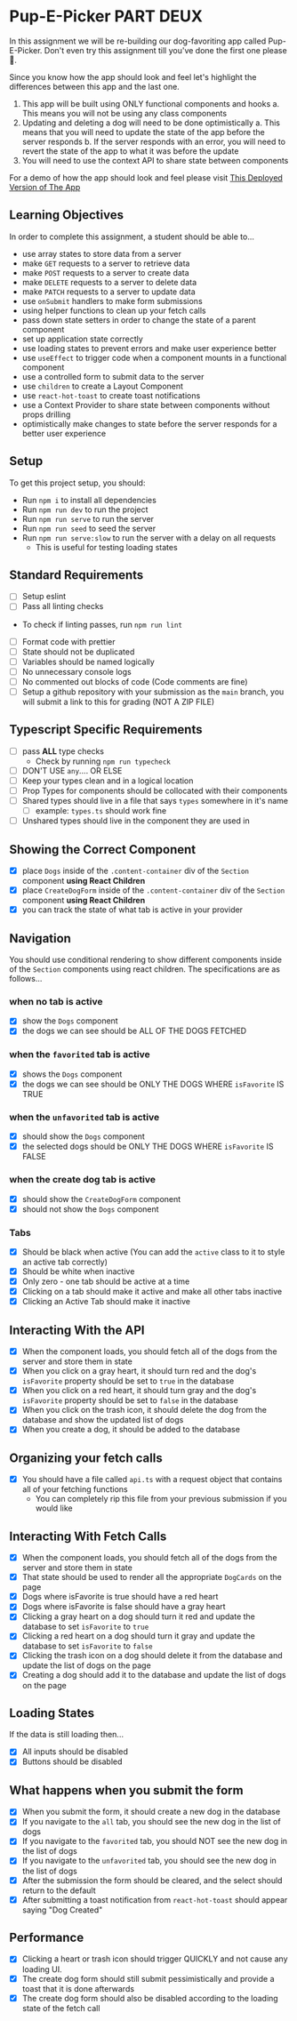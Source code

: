 # Pup-E-Picker PART DEUX

In this assignment we will be re-building our dog-favoriting app called Pup- E-Picker. Don't even try this assignment till you've done the first one please 🙏.

Since you know how the app should look and feel let's highlight the differences between this app and the last one.

1. This app will be built using ONLY functional components and hooks
   a. This means you will not be using any class components
2. Updating and deleting a dog will need to be done optimistically
   a. This means that you will need to update the state of the app before the server responds
   b. If the server responds with an error, you will need to revert the state of the app to what it was before the update
3. You will need to use the context API to share state between components

For a demo of how the app should look and feel please visit [This Deployed Version of The App](https://optimitistic-pup-e-picker-deployed-bsa263act-devslopes1.vercel.app/functional)

## Learning Objectives

In order to complete this assignment, a student should be able to...

- use array states to store data from a server
- make `GET` requests to a server to retrieve data
- make `POST` requests to a server to create data
- make `DELETE` requests to a server to delete data
- make `PATCH` requests to a server to update data
- use `onSubmit` handlers to make form submissions
- using helper functions to clean up your fetch calls
- pass down state setters in order to change the state of a parent component
- set up application state correctly
- use loading states to prevent errors and make user experience better
- use `useEffect` to trigger code when a component mounts in a functional component
- use a controlled form to submit data to the server
- use `children` to create a Layout Component
- use `react-hot-toast` to create toast notifications
- use a Context Provider to share state between components without props drilling
- optimistically make changes to state before the server responds for a better user experience

## Setup

To get this project setup, you should:

- Run `npm i` to install all dependencies
- Run `npm run dev` to run the project
- Run `npm run serve` to run the server
- Run `npm run seed` to seed the server
- Run `npm run serve:slow` to run the server with a delay on all requests
  - This is useful for testing loading states

## Standard Requirements

- [ ] Setup eslint
- [ ] Pass all linting checks

- To check if linting passes, run `npm run lint`

- [ ] Format code with prettier
- [ ] State should not be duplicated
- [ ] Variables should be named logically
- [ ] No unnecessary console logs
- [ ] No commented out blocks of code (Code comments are fine)
- [ ] Setup a github repository with your submission as the `main` branch, you will submit a link to this for grading (NOT A ZIP FILE)

## Typescript Specific Requirements

- [ ] pass **ALL** type checks
  - Check by running `npm run typecheck`
- [ ] DON'T USE `any`.... OR ELSE
- [ ] Keep your types clean and in a logical location
- [ ] Prop Types for components should be collocated with their components
- [ ] Shared types should live in a file that says `types` somewhere in it's name
  - [ ] example: `types.ts` should work fine
- [ ] Unshared types should live in the component they are used in

## Showing the Correct Component

- [X] place `Dogs` inside of the `.content-container` div of the `Section` component **using React Children**
- [X] place `CreateDogForm` inside of the `.content-container` div of the `Section` component **using React Children**
- [X] you can track the state of what tab is active in your provider

## Navigation

You should use conditional rendering to show different components inside of the `Section` components using react children. The specifications are as follows...

### when no tab is active

- [X] show the `Dogs` component
- [X] the dogs we can see should be ALL OF THE DOGS FETCHED

### when the `favorited` tab is active

- [X] shows the `Dogs` component
- [X] the dogs we can see should be ONLY THE DOGS WHERE `isFavorite` IS TRUE

### when the `unfavorited` tab is active

- [X] should show the `Dogs` component
- [X] the selected dogs should be ONLY THE DOGS WHERE `isFavorite` IS FALSE

### when the create dog tab is active

- [X] should show the `CreateDogForm` component
- [X] should not show the `Dogs` component

### Tabs

- [X] Should be black when active (You can add the `active` class to it to style an active tab correctly)
- [X] Should be white when inactive
- [X] Only zero - one tab should be active at a time
- [X] Clicking on a tab should make it active and make all other tabs inactive
- [X] Clicking an Active Tab should make it inactive

## Interacting With the API

- [X] When the component loads, you should fetch all of the dogs from the server and store them in state
- [X] When you click on a gray heart, it should turn red and the dog's `isFavorite` property should be set to `true` in the database
- [X] When you click on a red heart, it should turn gray and the dog's `isFavorite` property should be set to `false` in the database
- [X] When you click on the trash icon, it should delete the dog from the database and show the updated list of dogs
- [X] When you create a dog, it should be added to the database

## Organizing your fetch calls

- [X] You should have a file called `api.ts` with a request object that contains all of your fetching functions
  - You can completely rip this file from your previous submission if you would like

## Interacting With Fetch Calls

- [X] When the component loads, you should fetch all of the dogs from the server and store them in state
- [X] That state should be used to render all the appropriate `DogCards` on the page
- [X] Dogs where isFavorite is true should have a red heart
- [X] Dogs where isFavorite is false should have a gray heart
- [X] Clicking a gray heart on a dog should turn it red and update the database to set `isFavorite` to `true`
- [X] Clicking a red heart on a dog should turn it gray and update the database to set `isFavorite` to `false`
- [X] Clicking the trash icon on a dog should delete it from the database and update the list of dogs on the page
- [X] Creating a dog should add it to the database and update the list of dogs on the page

## Loading States

If the data is still loading then...

- [X] All inputs should be disabled
- [X] Buttons should be disabled

## What happens when you submit the form

- [X] When you submit the form, it should create a new dog in the database
- [X] If you navigate to the `all` tab, you should see the new dog in the list of dogs
- [X] If you navigate to the `favorited` tab, you should NOT see the new dog in the list of dogs
- [X] If you navigate to the `unfavorited` tab, you should see the new dog in the list of dogs
- [X] After the submission the form should be cleared, and the select should return to the default
- [X] After submitting a toast notification from `react-hot-toast` should appear saying "Dog Created"

## Performance

- [X] Clicking a heart or trash icon should trigger QUICKLY and not cause any loading UI.
- [X] The create dog form should still submit pessimistically and provide a toast that it is done afterwards
- [X] The create dog form should also be disabled according to the loading state of the fetch call
